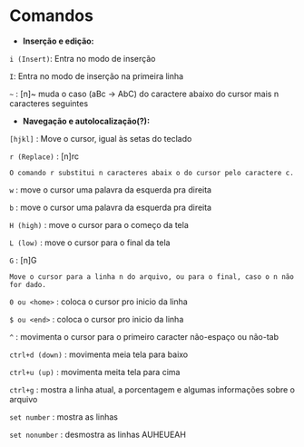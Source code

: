 # **Comandos**

* **Inserção e edição:**

`i (Insert)`: Entra no modo de inserção

`I`: Entra no modo de inserção na primeira linha

`~` : [n]~
	muda o caso (aBc -> AbC) do caractere abaixo do cursor mais n caracteres seguintes


* **Navegação e autolocalização(?):**

`[hjkl]` : Move o cursor, igual às setas do teclado

`r (Replace)` : [n]rc

	O comando r substitui n caracteres abaix o do cursor pelo caractere c.

`w` : move o cursor uma palavra da esquerda pra direita

`b` : move o cursor uma palavra da esquerda pra direita

`H (high)` : move o cursor para o começo da tela

`L (low)` : move o cursor para o final da tela

`G` : [n]G

	Move o cursor para a linha n do arquivo, ou para o final, caso o n não for dado.

`0 ou <home>` : coloca o cursor pro inicio da linha

`$ ou <end>` : coloca o cursor pro inicio da linha

`^` : movimenta o cursor para o primeiro caracter não-espaço ou não-tab

`ctrl+d (down)` : movimenta meia tela para baixo

`ctrl+u (up)` : movimenta meita tela para cima

`ctrl+g` : mostra a linha atual, a porcentagem e algumas informações sobre o arquivo

`set number` : mostra as linhas

`set nonumber` : desmostra as linhas AUHEUEAH

